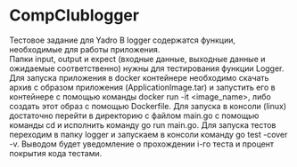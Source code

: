 # CompClublogger
Тестовое задание для Yadro
В logger содержатся функции, необходимые для работы приложения.  
Папки input, output и expect (входные данные, выходные данные и ожидаемые соответственно) нужны для тестирования функции Logger.
Для запуска приложения в docker контейнере необходимо скачать архив с образом приложения (ApplicationImage.tar) и запустить его в контейнере с помощью команды docker run -it <image_name>, либо создать этот образ с помощью Dockerfile.
Для запуска в консоли (linux) достаточно перейти в директорию с файлом main.go с помощью команды cd и исполнить команду go run main.go. 
Для запуска тестов переходим в папку logger и запускаем в консоли команду go test -cover -v. Выводом будет уведомление о прохождении i-го теста и процент покрытия кода тестами.
